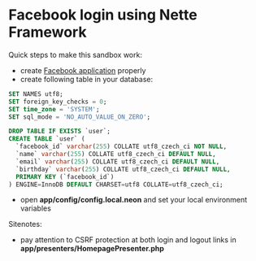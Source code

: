 Facebook login using Nette Framework
====================================

Quick steps to make this sandbox work:

- create [Facebook application](https://developers.facebook.com/apps) properly
- create following table in your database:

```sql
SET NAMES utf8;
SET foreign_key_checks = 0;
SET time_zone = 'SYSTEM';
SET sql_mode = 'NO_AUTO_VALUE_ON_ZERO';

DROP TABLE IF EXISTS `user`;
CREATE TABLE `user` (
  `facebook_id` varchar(255) COLLATE utf8_czech_ci NOT NULL,
  `name` varchar(255) COLLATE utf8_czech_ci DEFAULT NULL,
  `email` varchar(255) COLLATE utf8_czech_ci DEFAULT NULL,
  `birthday` varchar(255) COLLATE utf8_czech_ci DEFAULT NULL,
  PRIMARY KEY (`facebook_id`)
) ENGINE=InnoDB DEFAULT CHARSET=utf8 COLLATE=utf8_czech_ci;
```

- open **app/config/config.local.neon** and set your local environment variables

Sitenotes:

- pay attention to CSRF protection at both login and logout links in **app/presenters/HomepagePresenter.php**

